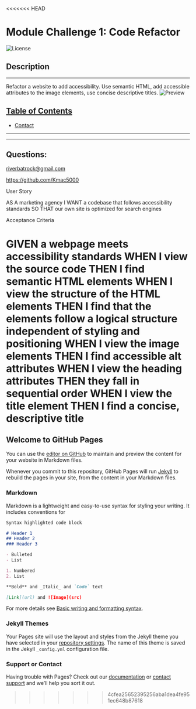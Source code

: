 <<<<<<< HEAD
# Module Challenge 1: Code Refactor

![License](https://img.shields.io/badge/License--yellow.svg)

## Description

---

Refactor a website to add accessibility. Use semantic HTML, add accessible attributes to the image elements, use concise descriptive titles.
![Preview](https://courses.bootcampspot.com/courses/2107/files/1563317/preview")

## <ins>Table of Contents</ins>

- [Contact](#questions)

---

---

## Questions:

riverbatrock@gmail.com

https://github.com/Kmac5000

User Story

AS A marketing agency
I WANT a codebase that follows accessibility standards
SO THAT our own site is optimized for search engines

Acceptance Criteria

GIVEN a webpage meets accessibility standards
WHEN I view the source code
THEN I find semantic HTML elements
WHEN I view the structure of the HTML elements
THEN I find that the elements follow a logical structure independent of styling and positioning
WHEN I view the image elements
THEN I find accessible alt attributes
WHEN I view the heading attributes
THEN they fall in sequential order
WHEN I view the title element
THEN I find a concise, descriptive title
=======
## Welcome to GitHub Pages

You can use the [editor on GitHub](https://github.com/Kmac5000/code_refactoring/edit/main/README.md) to maintain and preview the content for your website in Markdown files.

Whenever you commit to this repository, GitHub Pages will run [Jekyll](https://jekyllrb.com/) to rebuild the pages in your site, from the content in your Markdown files.

### Markdown

Markdown is a lightweight and easy-to-use syntax for styling your writing. It includes conventions for

```markdown
Syntax highlighted code block

# Header 1
## Header 2
### Header 3

- Bulleted
- List

1. Numbered
2. List

**Bold** and _Italic_ and `Code` text

[Link](url) and ![Image](src)
```

For more details see [Basic writing and formatting syntax](https://docs.github.com/en/github/writing-on-github/getting-started-with-writing-and-formatting-on-github/basic-writing-and-formatting-syntax).

### Jekyll Themes

Your Pages site will use the layout and styles from the Jekyll theme you have selected in your [repository settings](https://github.com/Kmac5000/code_refactoring/settings/pages). The name of this theme is saved in the Jekyll `_config.yml` configuration file.

### Support or Contact

Having trouble with Pages? Check out our [documentation](https://docs.github.com/categories/github-pages-basics/) or [contact support](https://support.github.com/contact) and we’ll help you sort it out.
>>>>>>> 4cfea25652395256aba1dea4fe951ec648b87618
